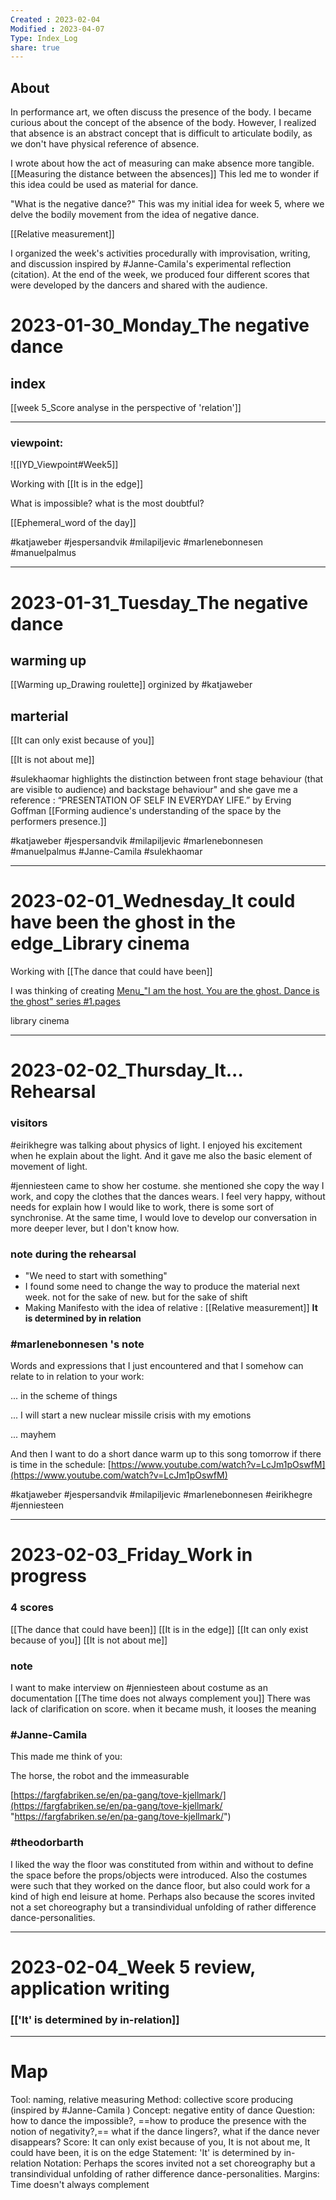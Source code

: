 ```yaml
---
Created : 2023-02-04 
Modified : 2023-04-07
Type: Index_Log
share: true
---
```

## About
In performance art, we often discuss the presence of the body. I became curious about the concept of the absence of the body. However, I realized that absence is an abstract concept that is difficult to articulate bodily, as we don't have physical reference of absence. 

I wrote about how the act of measuring can make absence more tangible. [[Measuring the distance between the absences]] This led me to wonder if this idea could be used as material for dance. 

"What is the negative dance?" This was my initial idea for week 5, where we delve the bodily movement from the idea of negative dance. 

[[Relative measurement]]




I organized the week's activities procedurally with  improvisation, writing, and discussion inspired by #Janne-Camila's experimental reflection (citation). At the end of the week, we produced four different scores that were developed by the dancers and shared with the audience.

# 2023-01-30_Monday_The negative dance
## index
[[week 5_Score analyse in the perspective of 'relation']]

---
### viewpoint:
![[IYD_Viewpoint#Week5]]


Working with 
[[It is in the edge]]

What is impossible?
what is the most doubtful?

[[Ephemeral_word of the day]]

#katjaweber #jespersandvik #milapiljevic #marlenebonnesen #manuelpalmus 

---
# 2023-01-31_Tuesday_The negative dance
## warming up
[[Warming up_Drawing roulette]] orginized by #katjaweber 

## marterial
[[It can only exist because of you]]

[[It is not about me]]


#sulekhaomar highlights the distinction between front stage behaviour  (that are visible to 
audience) and backstage behaviour" and she gave me a reference : “PRESENTATION OF SELF IN EVERYDAY LIFE.” by Erving Goffman 
[[Forming audience's understanding of the space by the performers presence.]]




#katjaweber #jespersandvik #milapiljevic #marlenebonnesen #manuelpalmus #Janne-Camila #sulekhaomar 

---
# 2023-02-01_Wednesday_It could have been the ghost in the edge_Library cinema

Working with
[[The dance that could have been]]

I was thinking of creating 
[Menu_"I am the host. You are the ghost. Dance is the ghost" series #1.pages](hook://file/PuhMFar6X?p=RG9jdW1lbnRzL3dlZWsgNQ==&n=%20Menu%5F%22I%20am%20the%20host%2E%20You%20are%20the%20ghost%2E%20Dance%20is%20the%20ghost%22%20series%20%231%2Epages)


library cinema

---
# 2023-02-02_Thursday_It... Rehearsal

### visitors
 #eirikhegre was talking about physics of light. I enjoyed his excitement when he explain about the light. And it gave me also the basic element of movement of light. 

 #jenniesteen came to show her costume. she mentioned she copy the way I work, and copy the clothes that the dances wears. I feel very happy, without needs for explain how I would like to work, there is some sort of synchronise. At the same time, I would love to develop our conversation in more deeper lever, but I don't know how.

### note during the rehearsal
- "We need to start with something"
- I found some need to change the way to produce the material next week. not for the sake of new. but for the sake of shift
- Making Manifesto with the idea of relative : [[Relative measurement]] 
**It is determined by in relation**

### #marlenebonnesen 's note

Words and expressions that I just encountered and that I somehow can relate to in relation to your work: 

... in the scheme of things

... I will start a new nuclear missile crisis with my emotions

... mayhem

  

And then I want to do a short dance warm up to this song tomorrow if there is time in the schedule: [https://www.youtube.com/watch?v=LcJm1pOswfM](https://www.youtube.com/watch?v=LcJm1pOswfM)


#katjaweber #jespersandvik #milapiljevic #marlenebonnesen #eirikhegre #jenniesteen 

---
# 2023-02-03_Friday_Work in progress
### 4 scores
[[The dance that could have been]]
[[It is in the edge]]
[[It can only exist because of you]]
[[It is not about me]]


### note
I want to make interview on #jenniesteen about costume as an documentation
[[The time does not always complement you]]
There was lack of clarification on score. when it became mush, it looses the meaning

### #Janne-Camila 

This made me think of you:

The horse, the robot and the immeasurable

[https://fargfabriken.se/en/pa-gang/tove-kjellmark/](https://fargfabriken.se/en/pa-gang/tove-kjellmark/ "https://fargfabriken.se/en/pa-gang/tove-kjellmark/")

### #theodorbarth 
I liked the way the floor was constituted from within and without to define the space before the props/objects were introduced. Also the costumes were such that they worked on the dance floor, but also could work for a kind of high end leisure at home. Perhaps also because the scores invited not a set choreography but a transindividual unfolding of rather difference dance-personalities.

---
# 2023-02-04_Week 5 review, application writing

### [['It' is determined by in-relation]]

---
# Map

Tool: naming, relative measuring
Method: collective score producing (inspired by #Janne-Camila )
Concept: negative entity of dance
Question: 
how to dance the impossible?, 
==how to produce the presence with the notion of negativity?,== 
what if the dance lingers?, 
what if the dance never disappears?
Score: It can only exist because of you, It is not about me, It could have been, it is on the edge
Statement: 'It' is determined by in-relation
Notation:  Perhaps the scores invited not a set choreography but a transindividual unfolding of rather difference dance-personalities.
Margins: Time doesn't always complement


